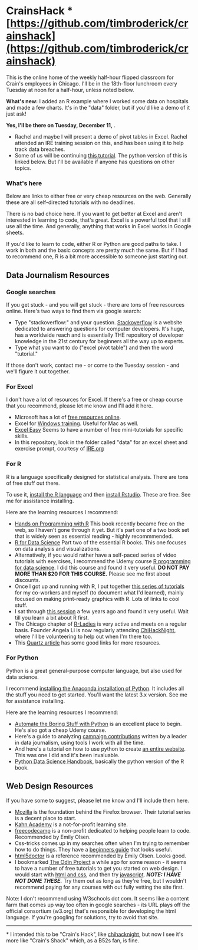 
# CrainsHack &ast; [https://github.com/timbroderick/crainshack](https://github.com/timbroderick/crainshack)

This is the online home of the weekly half-hour flipped classroom for Crain's employees in Chicago. I'll be in the 18th-floor lunchroom every Tuesday at noon for a half-hour, unless noted below.

**What's new:** I added an R example where I worked some data on hospitals and made a few charts. It's in the "data" folder, but if you'd like a demo of it just ask!

**Yes, I'll be there on Tuesday, December 11,** .

* Rachel and maybe I will present a demo of pivot tables in Excel. Rachel attended an IRE training session on this, and has been using it to help track data breaches.
* Some of us will be continuing [this tutorial](https://first-graphics-app.readthedocs.io/). The python version of this is linked below. But I'll be available if anyone has questions on other topics.

### What's here

Below are links to either free or very cheap resources on the web. Generally these are all self-directed tutorials with no deadlines.

There is no bad choice here. If you want to get better at Excel and aren't interested in learning to code, that's great. Excel is a powerful tool that I still use all the time. And generally, anything that works in Excel works in Google sheets.

If you'd like to learn to code, either R or Python are good paths to take. I work in both and the basic concepts are pretty much the same. But if I had to recommend one, R is a bit more accessible to someone just starting out.

## Data Journalism Resources

### Google searches

If you get stuck - and you will get stuck - there are tons of free resources online. Here's two ways to find them via google search:
* Type "stackoverflow:" and your question. [Stackoverflow](https://stackoverflow.com/) is a website dedicated to answering questions for computer developers. It's huge, has a worldwide reach and is essentially THE repository of developer knowledge in the 21st century for beginners all the way up to experts.
* Type what you want to do ("excel pivot table") and then the word "tutorial."

If those don't work, contact me - or come to the Tuesday session - and we'll figure it out together.

### For Excel

I don't have a lot of resources for Excel. If there's a free or cheap course that you recommend, please let me know and I'll add it here.
* Microsoft has a lot of [free resources online](https://support.office.com/en-us/excel).
* Excel for [Windows training](https://support.office.com/en-us/article/excel-for-windows-training-9bc05390-e94c-46af-a5b3-d7c22f6990bb?wt.mc_id=otc_home&ui=en-US&rs=en-US&ad=US). Useful for Mac as well.
* [Excel Easy](https://www.excel-easy.com/) Seems to have a number of free mini-tutorials for specific skills.
* In this repository, look in the folder called "data" for an excel sheet and exercise prompt, courtesy of [IRE.org](https://ire.org/)

### For R

R is a language specifically designed for statistical analysis. There are tons of free stuff out there.

To use it, [install the R language](https://cran.rstudio.com/) and then [install Rstudio](https://www.rstudio.com/products/rstudio/download/#download). These are free. See me for assistance installing.

Here are the learning resources I recommend:
* [Hands on Programming with R](https://rstudio-education.github.io/hopr/) This book recently became free on the web, so I haven't gone through it yet. But it's part one of a two book set that is widely seen as essential reading - highly recommmended.
* [R for Data Science](https://r4ds.had.co.nz/introduction.html) Part two of the essential R books. This one focuses on data analysis and visualizations.
* Alternatively, if you would rather have a self-paced series of video tutorials with exercises, I recommend the Udemy course [R programming for data science](https://www.udemy.com/r-programming/). I did this course and found it very useful. **DO NOT PAY MORE THAN $20 FOR THIS COURSE.** Please see me first about discounts.
* Once I got up and running with R, I put together [this series of tutorials](https://timbroderick.github.io/R_graphics/) for my co-workers and myself (to document what I'd learned), mainly focused on making print-ready graphics with R. Lots of links to cool stuff.
* I sat through [this session](https://paldhous.github.io/NICAR/2017/r-analysis.html) a few years ago and found it very useful. Wait till you learn a bit about R first.
* The Chicago chapter of [R-Ladies](https://rladieschicago.org/) is very active and meets on a regular basis. Founder Angela Li is now regularly attending [ChiHackNight](https://chihacknight.org/), where I'll be volunteering to help out when I'm there too.
* This [Quartz article](https://qz.com/1464525/whats-the-best-way-to-learn-the-programming-language-r-preferably-for-free/) has some good links for more resources.

### For Python

Python is a great general-purpose computer language, but also used for data science.

I recommend [installing the Anaconda installation of Python](https://www.anaconda.com/download/). It includes all the stuff you need to get started. You'll want the latest 3.x version. See me for assistance installing.

Here are the learning resources I recommend:
* [Automate the Boring Stuff with Python](https://automatetheboringstuff.com/) is an excellent place to begin. He's also got a cheap Udemy course.
* Here's a guide to analyzing [campaign contributions](http://www.firstpythonnotebook.org/) written by a leader in data journalism, using tools I work with all the time.
* And here's a tutorial on how to use python to create [an entire website](https://first-news-app.readthedocs.io/en/latest/). This was one I did and it's been invaluable.
* [Python Data Science Handbook](https://jakevdp.github.io/PythonDataScienceHandbook/), basically the python version of the R book.

## Web Design Resources

If you have some to suggest, please let me know and I'll include them here.

* [Mozilla](https://developer.mozilla.org/en-US/docs/Learn/HTML) is the foundation behind the Firefox browser. Their tutorial series is a decent place to start.
* [Kahn Academy](https://www.khanacademy.org/computing/computer-programming/html-css) is a not-for-profit learning site.
* [freecodecamp](https://www.freecodecamp.org/) is a non-profit dedicated to helping people learn to code. Recommended by Emily Olsen.
* Css-tricks comes up in my searches often when I'm trying to remember how to do things. They have a [beginners guide](https://css-tricks.com/almanac/) that looks useful.
* [html5doctor](http://html5doctor.com/element-index/) is a reference recommended by Emily Olsen. Looks good.
* I bookmarked [The Odin Project](https://www.theodinproject.com/) a while ago for some reason - it seems to have a number of free tutorials to get you started on web design. I would start with [html and css](https://www.theodinproject.com/courses/html5-and-css3), and then try [javascript](https://www.theodinproject.com/courses/javascript). ***NOTE: I HAVE NOT DONE THESE.*** Try them out as long as they're free, but I wouldn't recommend paying for any courses with out fully vetting the site first.

Note: I don't recommend using W3schools dot com. It seems like a content farm that comes up way too often in google searches - its URL plays off the official consortium (w3.org) that's responsible for developing the html language. If you're googling for solutions, try to avoid that site.

___

&ast; I intended this to be "Crain's Hack", like [chihacknight](https://chihacknight.org/), but now I see it's more like "Crain's Shack" which, as a B52s fan, is fine.
